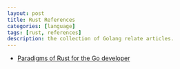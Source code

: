 ```yaml
---
layout: post
title: Rust References
categories: [language]
tags: [rust, references]
description: the collection of Golang relate articles.
---
```



* [Paradigms of Rust for the Go developer](https://medium.com/@deckarep/paradigms-of-rust-for-the-go-developer-210f67cd6a29#.3cmkoazhe)
